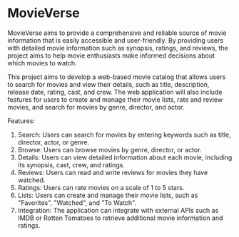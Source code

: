 # MovieVerse
MovieVerse aims to provide a comprehensive and reliable source of movie information that is easily accessible and user-friendly. By providing users with detailed movie information such as synopsis, ratings, and reviews, the project aims to help movie enthusiasts make informed decisions about which movies to watch.

This project aims to develop a web-based movie catalog that allows users to search for
movies and view their details, such as title, description, release date, rating, cast, and
crew. The web application will also include features for users to create and manage their
movie lists, rate and review movies, and search for movies by genre, director, and actor.

Features:
1. Search: Users can search for movies by entering keywords such as title, director,
actor, or genre.
2. Browse: Users can browse movies by genre, director, or actor.
3. Details: Users can view detailed information about each movie, including its
synopsis, cast, crew, and ratings.
4. Reviews: Users can read and write reviews for movies they have watched.
5. Ratings: Users can rate movies on a scale of 1 to 5 stars.
6. Lists: Users can create and manage their movie lists, such as "Favorites",
"Watched", and "To Watch".
7. Integration: The application can integrate with external APIs such as IMDB or
Rotten Tomatoes to retrieve additional movie information and ratings.
